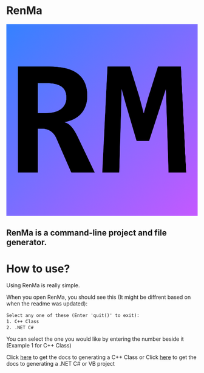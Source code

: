 # **RenMa**

![RenMa](/RenMa.png)

## **RenMa** is a command-line project and file generator.

# **How to use?**

Using RenMa is really simple.

When you open RenMa, you should see this (It might be diffrent based on when the readme was updated):

```
Select any one of these (Enter 'quit()' to exit):
1. C++ Class
2. .NET C#
```

You can select the one you would like by entering the number beside it (Example 1 for C++ Class)

Click [here](https://github.com/Vracked/RenMa/blob/main/docs/C%2B%2BClass.md) to get the docs to generating a C++ Class or
Click [here](https://github.com/Vracked/tree/main/docs/Dotnet.md) to get the docs to generating a .NET C# or VB project